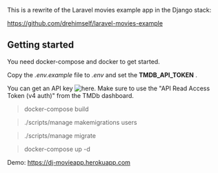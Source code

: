 This is a rewrite of the Laravel movies example app in the Django stack:

https://github.com/drehimself/laravel-movies-example


## Getting started

You need docker-compose and docker to get started.

Copy the *.env.example* file to *.env* and set the **TMDB_API_TOKEN** .

You can get an API key ![here](https://www.themoviedb.org/documentation/api). Make sure to use the "API Read Access Token (v4 auth)" from the TMDb dashboard.

> docker-compose build

> ./scripts/manage makemigrations users

> ./scripts/manage migrate

> docker-compose up -d

Demo: https://dj-movieapp.herokuapp.com
